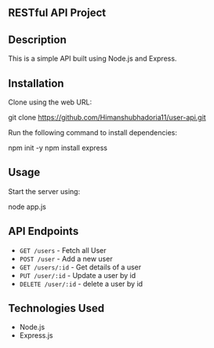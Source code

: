 ## RESTful API Project

## Description
This is a simple API built using Node.js and Express.

## Installation

Clone using the web URL:

git clone https://github.com/Himanshubhadoria11/user-api.git

Run the following command to install dependencies:

npm init -y
npm install express

## Usage
Start the server using:

node app.js



## API Endpoints
- `GET /users` - Fetch all User
- `POST /user` - Add a new user
- `GET /users/:id` - Get details of a user
- `PUT /user/:id` - Update a user by id
- `DELETE /user/:id` - delete a user by id

## Technologies Used
- Node.js
- Express.js



